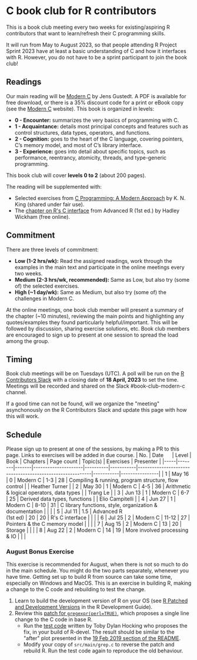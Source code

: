 # C book club for R contributors

This is a book club meeting every two weeks for existing/aspiring R contributors that want to learn/refresh their C programming skills.

It will run from May to August 2023, so that people attending R Project Sprint 2023 have at least a basic understanding of C and how it interfaces with R. 
However, you do not have to be a sprint participant to join the book club!

## Readings

Our main reading will be [Modern C](https://gustedt.gitlabpages.inria.fr/modern-c/) by Jens Gustedt. A PDF is available for free download, or there is a 35% discount code for a print or eBook copy (see the [Modern C](https://gustedt.gitlabpages.inria.fr/modern-c/) website). This book is organized in levels: 
 - **0 - Encounter:** summarizes the very basics of programming with C.
 - **1 - Acquaintance:** details most principal concepts and features such as control structures, data types, operators, and functions.
 - **2 - Cognition:** goes to the heart of the C language, covering pointers, C’s memory model, and most of C’s library interface. 
 - **3 - Experience:** goes into detail about specific topics, such as performance, reentrancy, atomicity, threads, and type-generic programming. 
 
This book club will cover **levels 0 to 2** (about 200 pages).
 
The reading will be supplemented with:
 - Selected exercises from [C Programming: A Modern Approach](http://knking.com/books/c2/) by K. N. King (shared under fair use).
 - The [chapter on R's C interface](http://adv-r.had.co.nz/C-interface.html) from Advanced R (1st ed.) by Hadley Wickham (free online).

## Commitment

There are three levels of commitment:

- **Low (1-2 hrs/wk):** Read the assigned readings, work through the examples in the main text and participate in the online meetings every two weeks.
- **Medium (2-3 hrs/wk, recommended):** Same as Low, but also try (some of) the selected exercises.
- **High (~1 day/wk):** Same as Medium, but also try (some of) the challenges in Modern C.

At the online meetings, one book club member will present a summary of the chapter (~10 minutes), reviewing the main points and highlighting any quotes/examples they found particularly helpful/important. This will be followed by discussion, sharing exercise solutions, etc. 
Book club members are encouraged to sign up to present at one session to spread the load among the group.

## Timing

Book club meetings will be on Tuesdays (UTC). A poll will be run on the [R Contributors Slack](https://contributor.r-project.org/slack) with a closing date of **18 April, 2023** to set the time. Meetings will be recorded and shared on the Slack #book-club-modern-c channel. 

If a good time can not be found, will we organize the "meeting" asynchonously on the R Contributors Slack and update this page with how this will work.

## Schedule

Please sign up to present at one of the sessions, by making a PR to this page. Links to exercises will be added in due course.
| No. | Date&nbsp;&nbsp;&nbsp;&nbsp;&nbsp;  | Level | Book                | Chapters | Page count | Topic(s)                                                 | Exercises | Presenter      |
|-----|--------|-------|---------------------|----------|-----------|----------------------------------------------------------|-----------|----------------|
| 1   | May 16 | 0     | Modern C            | 1-3      | 28        | Compiling & running, program structure, flow control     |           | Heather Turner |
| 2   | May 30 | 1     | Modern C            | 4-5      | 36        | Arithmetic & logical operators, data types               |           | Trang Le       |
| 3   | Jun 13 | 1     | Modern C            | 6-7      | 25        | Derived data types, functions                            |           | Elio Campitelli |
| 4   | Jun 27 | 1     | Modern C            | 8-10     | 31        | C library functions, style, organization & documentation |           |                |
| 5   | Jul 11 | 1.5   | Advanced&nbsp;R<br>(1st ed) | 20       | 20        | R's C interface                                          |           |                |
| 6   | Jul 25 | 2     | Modern C            | 11-12    | 27        | Pointers & the C memory model                            |           |                |
| 7   | Aug 15 | 2     | Modern C            | 13       | 20        | Storage                                                  |           |                |
| 8   | Aug 22 | 2     | Modern C            | 14       | 19        | More involved processing & IO                            |           |                |

### August Bonus Exercise

This exercise is recommended for August, when there is not so much to do in the main schedule. You might do the two parts separately, whenever you have time. Getting set up to build R from source can take some time, especially on Windows and MacOS. This is an exercise in building R, making a change to the C code and rebuilding to test the change.

1. Learn to build the development version of R on your OS (see [R Patched and Development Versions](https://contributor.r-project.org/rdevguide/GetStart.html) in the R Development Guide).
2. Review this [patch for `gregexpr(perl=TRUE)`](https://stat.ethz.ch/pipermail/r-devel/2019-February/077315.html), which proposes a single line change to the C code in base R. 
    - Run the [test code](https://github.com/tdhock/namedCapture-article/blob/master/figure-trackDb-Ronly.R) written by Toby Dylan Hocking who proposes the fix, in your build of R-devel. The result should be similar to the "after" plot presented in the [19 Feb 2019 section of the README](https://github.com/tdhock/namedCapture-article/#19-feb-2019). 
    - Modify your copy of `src/main/grep.c` to reverse the patch and rebuild R. Run the test code again to reproduce the old behaviour.
